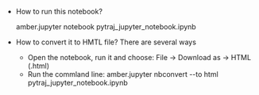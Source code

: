 - How to run this notebook?

    amber.jupyter notebook pytraj_jupyter_notebook.ipynb

- How to convert it to HMTL file? There are several ways
    - Open the notebook, run it and choose: File -> Download as -> HTML (.html)
    - Run the commland line: amber.jupyter nbconvert --to html pytraj_jupyter_notebook.ipynb
